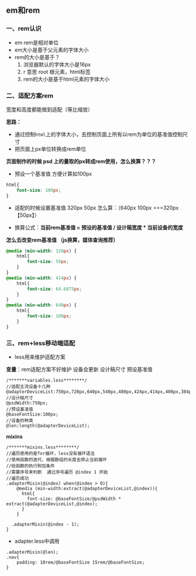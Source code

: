 ## em和rem

### 一、rem认识

+ em rem是相对单位
+ em大小是基于父元素的字体大小
+ rem的大小是基于？
  1. 浏览器默认的字体大小是16px
  2. r 意思 root 根元素，html标签 
  3. rem的大小是基于html元素的字体大小

### 二、适配方案rem

宽度和高度都能做到适配（等比缩放）

**思路：**

+ 通过控制`html`上的字体大小，去控制页面上所有以rem为单位的基准值控制尺寸
+ 把页面上px单位转换成rem单位

**页面制作的时候 psd 上的量取的px转成rem使用，怎么换算？？？**

+ 预设一个基准值 方便计算如100px 

```css
html{
	font-size: 100px;
}
```

+ 适配的时候设置基准值  320px  50px 怎么算：（640px 100px ===320px 【50px】）

+ 换算公式：**当前rem基准值 = 预设的基准值 / 设计稿宽度 * 当前设备的宽度** 

**怎么去改变rem基准值 （js换算，媒体查询推荐）**

```css
@media (min-width: 320px) {
    html{
        font-size: 50px;
    }
}
@media (min-width: 414px) {
    html{
        font-size: 64.6875px;
    }
}
@media (min-width: 640px) {
    html{
        font-size: 100px;
    }
}
```

###  三、rem+less移动端适配

+ less用来维护适配方案

**变量**：rem适配方案不好维护  设备会更新  设计稿尺寸  预设基准值

```less
/*******variables.less********/
//适配主流设备十几种
@adapterDeviceList:750px,720px,640px,540px,480px,424px,414px,400px,384px,375px,360px,320px;
//设计稿尺寸
@psdWidth:750px;
//预设基准值
@baseFontSize:100px;
//设备的种类
@len:length(@adapterDeviceList);
```

**mixins**

```less
/*******mixins.less********/
//遍历使用的是for循环，less没有循环语法
//使用函数的迭代，根据数组的长度去停止当前循环
//给函数的执行附加条件
//需要序号来判断  通过序号遍历 @index 1 开始
//遍历成功
.adapterMixin(@index) when(@index > 0){
    @media (min-width:extract(@adapterDeviceList,@index)){
      html{
        font-size: @baseFontSize/@psdWidth * extract(@adapterDeviceList,@index);
      }
    }

  .adapterMixin(@index - 1);
}

```

+ adapter.less中调用

```less
.adapterMixin(@len);
.nav{
    padding: 10rem/@baseFontSize 15rem/@baseFontSize;
}
```

